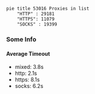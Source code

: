 
```mermaid
pie title 53016 Proxies in list
    "HTTP" : 29181
    "HTTPS": 11079
    "SOCKS" : 19399
```

### Some Info
#### Average Timeout

- mixed: 3.8s
- http: 2.1s
- https: 8.1s
- socks: 6.2s